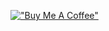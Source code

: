 [!["Buy Me A Coffee"](https://www.buymeacoffee.com/assets/img/custom_images/yellow_img.png)](https://www.buymeacoffee.com/reutenkoivan)
